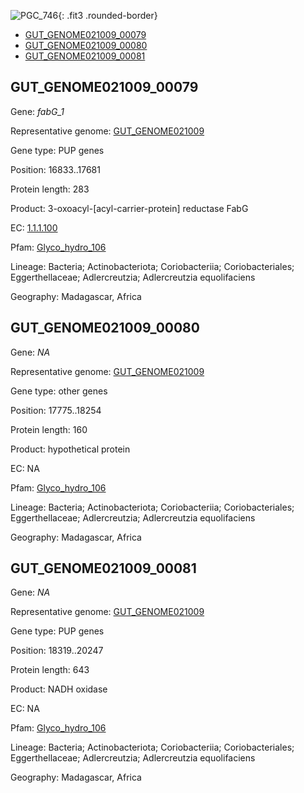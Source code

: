 ![PGC_746](../static/images/Clusters_figure/PGC_746.jpg){: .fit3 .rounded-border}

<ul id="myTab" class="nav nav-tabs">
  <li class="active">
        <a href="#tab1" data-toggle="tab">GUT_GENOME021009_00079</a>
  </li>
<li><a href="#tab2" data-toggle="tab">GUT_GENOME021009_00080</a></li>
<li><a href="#tab3" data-toggle="tab">GUT_GENOME021009_00081</a></li>
</ul>

<div id="myTabContent" class="tab-content">
  <div class="tab-pane fade in active" id="tab1">

<h2 id="GUT_GENOME021009_00079">GUT_GENOME021009_00079</h2>
<p>Gene: <em>fabG_1</em>
<p>Representative genome: <a href="https://www.ebi.ac.uk/metagenomics/genomes/MGYG-HGUT-02480">GUT_GENOME021009</a></p>
<p>Gene type: PUP genes</p>
<p>Position: 16833..17681</p>
<p>Protein length: 283</p>
<p>Product: 3-oxoacyl-[acyl-carrier-protein] reductase FabG</p>
<p>EC: <a href="https://www.brenda-enzymes.org/enzyme.php?ecno=1.1.1.100">1.1.1.100</a></p>
<p>Pfam: <a href="http://pfam.xfam.org/family/Glyco_hydro_106">Glyco_hydro_106</a></p>

<p>Lineage: Bacteria; Actinobacteriota; Coriobacteriia; Coriobacteriales; Eggerthellaceae; Adlercreutzia; Adlercreutzia equolifaciens</p>
<p>Geography: Madagascar, Africa</p>
  </div>

  <div class="tab-pane fade" id="tab2">

<h2 id="GUT_GENOME021009_00080">GUT_GENOME021009_00080</h2>
<p>Gene: <em>NA</em></p>
<p>Representative genome: <a href="https://www.ebi.ac.uk/metagenomics/genomes/MGYG-HGUT-02480">GUT_GENOME021009</a></p>
<p>Gene type: other genes</p>
<p>Position: 17775..18254</p>
<p>Protein length: 160</p>
<p>Product: hypothetical protein</p>
<p>EC: NA</p>
<p>Pfam: <a href="http://pfam.xfam.org/family/Glyco_hydro_106">Glyco_hydro_106</a></p>

<p>Lineage: Bacteria; Actinobacteriota; Coriobacteriia; Coriobacteriales; Eggerthellaceae; Adlercreutzia; Adlercreutzia equolifaciens</p>
<p>Geography: Madagascar, Africa</p>

  </div>
  <div class="tab-pane fade" id="tab3">

<h2 id="GUT_GENOME021009_00081">GUT_GENOME021009_00081</h2>
<p>Gene: <em>NA</em></p>
<p>Representative genome: <a href="https://www.ebi.ac.uk/metagenomics/genomes/MGYG-HGUT-02480">GUT_GENOME021009</a></p>
<p>Gene type: PUP genes</p>
<p>Position: 18319..20247</p>
<p>Protein length: 643</p>
<p>Product: NADH oxidase</p>
<p>EC: NA</p>
<p>Pfam: <a href="http://pfam.xfam.org/family/Glyco_hydro_106">Glyco_hydro_106</a></p>

<p>Lineage: Bacteria; Actinobacteriota; Coriobacteriia; Coriobacteriales; Eggerthellaceae; Adlercreutzia; Adlercreutzia equolifaciens</p>
<p>Geography: Madagascar, Africa</p>

  </div>
</div>

